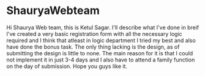 # ShauryaWebteam
Hi Shaurya Web team, this is Ketul Sagar. I'll describe what I've done in breif
I've created a very basic registration form with all the necessary logic required and I think that atleast in logic department I tried my best and also have done the bonus task. The only thing lacking is the design, as of submitting the design is little to none. The main reason for it is that I could not implement it in just 3-4 days and I also have to attend a family function on the day of submission. Hope you guys like it.

